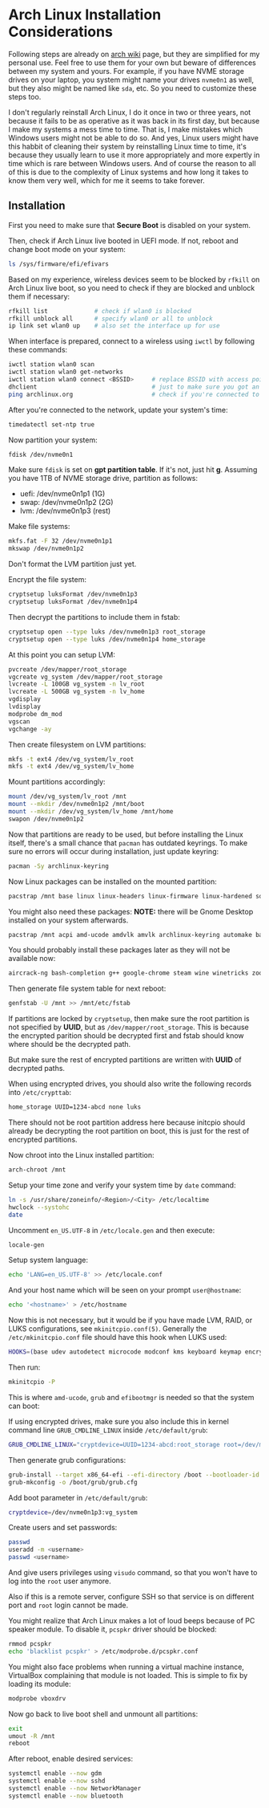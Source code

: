 # Arch Linux Installation Considerations

Following steps are already on [arch
wiki](https://wiki.archlinux.org/title/Installation_guide) page, but they are
simplified for my personal use. Feel free to use them for your own but beware
of differences between my system and yours. For example, if you have NVME
storage drives on your laptop, you system might name your drives `nvme0n1` as
well, but they also might be named like `sda`, etc. So you need to customize
these steps too.

I don't regularly reinstall Arch Linux, I do it once in two or three years, not
because it fails to be as operative as it was back in its first day, but
because I make my systems a mess time to time. That is, I make mistakes which
Windows users might not be able to do so. And yes, Linux users might have this
habbit of cleaning their system by reinstalling Linux time to time, it's
because they usually learn to use it more appropriately and more expertly in
time which is rare between Windows users. And of course the reason to all of
this is due to the complexity of Linux systems and how long it takes to know
them very well, which for me it seems to take forever.

## Installation

First you need to make sure that **Secure Boot** is disabled on your system.

Then, check if Arch Linux live booted in UEFI mode. If not, reboot and change
boot mode on your system:

```sh
ls /sys/firmware/efi/efivars
```

Based on my experience, wireless devices seem to be blocked by `rfkill` on Arch
Linux live boot, so you need to check if they are blocked and unblock them if
necessary:

```sh
rfkill list             # check if wlan0 is blocked
rfkill unblock all      # specify wlan0 or all to unblock
ip link set wlan0 up    # also set the interface up for use
```

When interface is prepared, connect to a wireless using `iwctl` by following
these commands:

```sh
iwctl station wlan0 scan
iwctl station wlan0 get-networks
iwctl station wlan0 connect <BSSID>     # replace BSSID with access point name
dhclient                                # just to make sure you got an ip
ping archlinux.org                      # check if you're connected to network
```

After you're connected to the network, update your system's time:

```sh
timedatectl set-ntp true
```

Now partition your system:

```sh
fdisk /dev/nvme0n1
```

Make sure `fdisk` is set on **gpt partition table**. If it's not, just hit
**g**. Assuming you have 1TB of NVME storage drive, partition as follows:

* uefi: /dev/nvme0n1p1 (1G)
* swap: /dev/nvme0n1p2 (2G)
* lvm:  /dev/nvme0n1p3 (rest)

Make file systems:

```sh
mkfs.fat -F 32 /dev/nvme0n1p1
mkswap /dev/nvme0n1p2
```

Don't format the LVM partition just yet.

Encrypt the file system:

```sh
cryptsetup luksFormat /dev/nvme0n1p3
cryptsetup luksFormat /dev/nvme0n1p4
```

Then decrypt the partitions to include them in fstab:

```sh
cryptsetup open --type luks /dev/nvme0n1p3 root_storage
cryptsetup open --type luks /dev/nvme0n1p4 home_storage
```

At this point you can setup LVM:

```sh
pvcreate /dev/mapper/root_storage
vgcreate vg_system /dev/mapper/root_storage
lvcreate -L 100GB vg_system -n lv_root
lvcreate -L 500GB vg_system -n lv_home
vgdisplay
lvdisplay
modprobe dm_mod
vgscan
vgchange -ay
```

Then create filesystem on LVM partitions:

```sh
mkfs -t ext4 /dev/vg_system/lv_root
mkfs -t ext4 /dev/vg_system/lv_home
```

Mount partitions accordingly:

```sh
mount /dev/vg_system/lv_root /mnt
mount --mkdir /dev/nvme0n1p2 /mnt/boot
mount --mkdir /dev/vg_system/lv_home /mnt/home
swapon /dev/nvme0n1p2
```

Now that partitions are ready to be used, but before installing the Linux
itself, there's a small chance that `pacman` has outdated keyrings. To make
sure no errors will occur during installation, just update keyring:

```sh
pacman -Sy archlinux-keyring
```

Now Linux packages can be installed on the mounted partition:

```sh
pacstrap /mnt base linux linux-headers linux-firmware linux-hardened sof-firmware amd-ucode amd-headers grub efibootmgr
```

You might also need these packages:
**NOTE:** there will be Gnome Desktop installed on your system afterwards.

```sh
pacstrap /mnt acpi amd-ucode amdvlk amvlk archlinux-keyring automake base base-devel bash bc bind binutils bison boost boost-libs bpf bpftrace bridge-utils bzip2 ca-certificates cargo ccache clang cmake cmatrix coreutils ctags cups curl docker doxygen eog evince fakeroot ffmpeg firewalld flatpak fprintd gcc gdb git github-cli gnome gnupg gperf gperftools grep grub gstreamer gtest gzip htop inettools jq jsoncpp kicad kicad-library less lesspipe linux linux-api-headers linux-firmware linux-hardened-headers linux-headers llvm llvm-libs lsof lynx lz4 make man man-db man-pages mdadm mesa mesa-utils meson mirro-rs mkinicpio mtr mutt nasm ncurses neovim neovim-lspconfig net-tools networkmanager nftables nmap ntfs-3g nvim openssh openssl openvpn pacman pacman-mirrorlist pacutils pam pambase patch patchutils perf picocom pinentry pkgconf plantuml protobuf protobuf-c python qemu-base qemu-docs qemu-system-aarch64 qemu-system-arm qemu-system-arm-firmware qemu-system-riscv qemu-system-riscv-firmware qemu-system-x86 qemu-system-x86-firmware qemu-tools qt5-base qt6-base rapidjson rpcsvc-proto rsync samba sed shadow shellcheck shellharden smbclient strace sudo systemd systemd-libs systemd-sysvcompat tar telegram-desktop texlive-basic texlive-bibtexextra texlive-fontsextra texlive-fontsrecommended texlive-formatsextra texlive-latex texlive-latexextra texlive-latexrecommended texlive-pictures texlive-plaingeneric tmux traceroute ttf-sourcecodepro-nerd tzdata uboot-tools unrar unzip urlscan usbutils util-linux util-linux-libs valgrind vim virtualbox virtualbox-guest-iso virtualbox-guest-utils virtualbox-host-modules-arch vlc vulkan-headers vulkan-icd-loader vulkan-mesa-layers vulkan-radeon wget which wireless_tools wpa_supplicant xsel xz zip
```

You should probably install these packages later as they will not be available now:

```sh
aircrack-ng bash-completion g++ google-chrome steam wine winetricks zoom
```

Then generate file system table for next reboot:

```sh
genfstab -U /mnt >> /mnt/etc/fstab
```

If partitions are locked by `cryptsetup`, then make sure the root partition is
not specified by **UUID**, but as `/dev/mapper/root_storage`. This is because
the encrypted parition should be decrypted first and fstab should know where
should be the decrypted path.

But make sure the rest of encrypted partitions are written with **UUID** of
decrypted paths.

When using encrypted drives, you should also write the following records into
`/etc/crypttab`:

```sh
home_storage UUID=1234-abcd none luks
```

There should not be root partition address here because initcpio should already
be decrypting the root partition on boot, this is just for the rest of
encrypted partitions.

Now chroot into the Linux installed partition:

```sh
arch-chroot /mnt
```

Setup your time zone and verify your system time by `date` command:

```sh
ln -s /usr/share/zoneinfo/<Region>/<City> /etc/localtime
hwclock --systohc
date
```

Uncomment `en_US.UTF-8` in `/etc/locale.gen` and then execute:

```sh
locale-gen
```

Setup system language:

```sh
echo 'LANG=en_US.UTF-8' >> /etc/locale.conf
```

And your host name which will be seen on your prompt `user@hostname`:

```sh
echo '<hostname>' > /etc/hostname
```

Now this is not necessary, but it would be if you have made LVM, RAID, or LUKS
configurations, see `mkinitcpio.conf(5)`. Generally the `/etc/mkinitcpio.conf`
file should have this hook when LUKS used:

```sh
HOOKS=(base udev autodetect microcode modconf kms keyboard keymap encrypt consolefont block filesystems fsck)
```

Then run:

```sh
mkinitcpio -P
```

This is where `amd-ucode`, `grub` and `efibootmgr` is needed so that the system
can boot:

If using encrypted drives, make sure you also include this in kernel command line `GRUB_CMDLINE_LINUX` inside `/etc/default/grub`:

```sh
GRUB_CMDLINE_LINUX="cryptdevice=UUID=1234-abcd:root_storage root=/dev/mapper/root_storage"
```

Then generate grub configurations:

```sh
grub-install --target x86_64-efi --efi-directory /boot --bootloader-id GRUB
grub-mkconfig -o /boot/grub/grub.cfg
```

Add boot parameter in `/etc/default/grub`:

```sh
cryptdevice=/dev/nvme0n1p3:vg_system
```

Create users and set passwords:

```sh
passwd
useradd -m <username>
passwd <username>
```

And give users privileges using `visudo` command, so that you won't have to log
into the `root` user anymore.

Also if this is a remote server, configure SSH so that service is on different
port and `root` login cannot be made.

You might realize that Arch Linux makes a lot of loud beeps because of PC
speaker module. To disable it, `pcspkr` driver should be blocked:

```sh
rmmod pcspkr
echo 'blacklist pcspkr' > /etc/modprobe.d/pcspkr.conf
```

You might also face problems when running a virtual machine instance,
VirtualBox complaining that module is not loaded. This is simple to fix by
loading its module:

```sh
modprobe vboxdrv
```

Now go back to live boot shell and unmount all partitions:

```sh
exit
umout -R /mnt
reboot
```

After reboot, enable desired services:

```sh
systemctl enable --now gdm
systemctl enable --now sshd
systemctl enable --now NetworkManager
systemctl enable --now bluetooth
```

